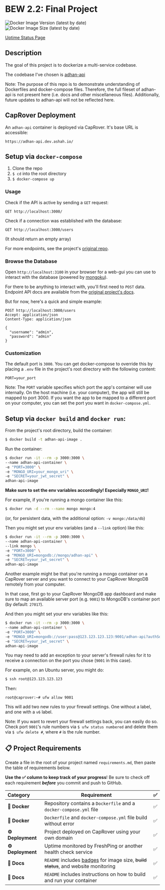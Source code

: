 # BEW 2.2: Final Project

![Docker Image Version (latest by date)](https://img.shields.io/docker/v/alishah1/adhan-api?style=for-the-badge)
![Docker Image Size (latest by date)](https://img.shields.io/docker/image-size/alishah1/adhan-api?style=for-the-badge)

[Uptime Status Page](https://statuspage.freshping.io/57429-AlisCapRoverDroplet)

## Description

The goal of this project is to dockerize a multi-service codebase.

The codebase I've chosen is [adhan-api](https://github.com/shah-a/bew1.3-06-adhan-api)

Note: The purpose of this repo is to demonstrate understanding of Dockerfiles and docker-compose files. Therefore, the full fileset of adhan-api is not present here (i.e. docs and other miscellaneous files). Additionally, future updates to adhan-api will not be reflected here.

## CapRover Deployment

An `adhan-api` container is deployed via CapRover. It's base URL is accessible:

`https://adhan-api.dev.ashah.io/`

## Setup via `docker-compose`

1. Clone the repo
2. `$ cd` into the root directory
3. `$ docker-compose up`

### Usage

Check if the API is active by sending a `GET` request:

```http
GET http://localhost:3000/
```

Check if a connection was established with the database:

```http
GET http://localhost:3000/users
```

(It should return an empty array)

For more endpoints, see the project's [original repo](https://github.com/shah-a/bew1.3-06-adhan-api).

### Browse the Database

Open `http://localhost:3100` in your browser for a web-gui you can use to interact with the database (powered by [mongoku](https://github.com/huggingface/Mongoku)).

For there to be anything to interact with, you'll first need to `POST` data. Endpoint API docs are available from the [original project's docs](https://shah-a.github.io/bew1.3-06-adhan-api/#/).

But for now, here's a quick and simple example:

```http
POST http://localhost:3000/users
Accept: application/json
Content-Type: application/json

{
  "username": "admin",
  "password": "admin"
}
```

### Customization

The default port is `3000`. You can get docker-compose to override this by placing a `.env` file in the project's root directory with the following content:

```
PORT=your_port
```

Note: The `PORT` variable specifies which port the app's container will use internally. On the host machine (i.e. your computer), the app will still be mapped to port 3000. If you want the app to be mapped to a different port on your computer, you can set the port you want in `docker-compose.yml`.

## Setup via `docker build` and `docker run`:

From the project's root directory, build the container:

```bash
$ docker build -t adhan-api-image .
```

Run the container:

```bash
$ docker run -it --rm -p 3000:3000 \
--name adhan-api-container \
-e "PORT=3000" \
-e "MONGO_URI=your_mongo_uri" \
-e "SECRET=your_jwt_secret" \
adhan-api-image
```

**Make sure to set the env variables accordingly! Especially `MONGO_URI`!**

For example, if you're running a mongo container like this:

```bash
$ docker run -d --rm --name mongo mongo:4
```

(or, for persistent data, with the additional option: `-v mongo:/data/db`)

Then you might set your env variables (and a `--link` option) like this:

```bash
$ docker run -it --rm -p 3000:3000 \
--name adhan-api-container \
--link mongo \
-e "PORT=3000" \
-e "MONGO_URI=mongodb://mongo/adhan-api" \
-e "SECRET=your_jwt_secret" \
adhan-api-image
```

Another example might be that you're running a mongo container on a CapRover server and you want to connect to your CapRover MongoDB remotely from your computer.

In that case, first go to your CapRover MongoDB app dashboard and make sure to map an available server port (e.g. `9001`) to MongoDB's container port (by default: `27017`).

And then you might set your env variables like this:

```bash
$ docker run -it --rm -p 3000:3000 \
--name adhan-api-container \
-e "PORT=3000" \
-e "MONGO_URI=mongodb://user:pass@123.123.123.123:9001/adhan-api?authSource=admin" \
-e "SECRET=your_jwt_secret" \
adhan-api-image
```

You may need to add an exception to your server's firewall rules for it to receive a connection on the port you chose (`9001` in this case).

For example, on an Ubuntu server, you might do:

```bash
$ ssh root@123.123.123.123
```

Then:

```
root@caprover:~# ufw allow 9001
```

This will add two new rules to your firewall settings. One without a label, and one with a `v6` label.

Note: If you want to revert your firewall settings back, you can easily do so. Check port `9001`'s rule numbers via `$ ufw status numbered` and delete them via `$ ufw delete #`, where `#` is the rule number.

## 📋 Project Requirements

Create a file in the root of your project named `requirements.md`, then paste the table of requirements below.

**Use the ✅ column to keep track of your progress**! Be sure to check off each requirement _**before**_ you commit and push to GitHub.

|  Category  | Requirement                                                                                          | ✅ |
|:---------- |------------------------------------------------------------------------------------------------------|:-:|
| **🐳 Docker** | Repository contains a `Dockerfile` and a `docker-compose.yml` file                               | ✅ |
| **🐳 Docker** | `Dockerfile` and `docker-compose.yml` file build without error                                   | ✅ |
| **⚙️ Deployment** | Project deployed on CapRover using your own domain                                           | ✅ |
| **⚙️ Deployment** | Uptime monitored by FreshPing or another health check service                                | ✅ |
|  **📝 Docs**  | `README` includes [badges](https://shields.io) for image size, ~~build status~~, and website monitoring | ✅ |
|  **📝 Docs**  | `README` includes instructions on how to build and run your container                               | ✅ |
